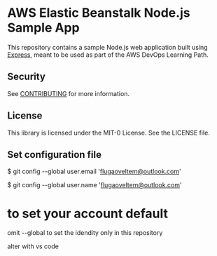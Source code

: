 # AWS Elastic Beanstalk Node.js Sample App

This repository contains a sample Node.js web application built using [Express](https://expressjs.com/), meant to be used as part of the AWS DevOps Learning Path.

## Security

See [CONTRIBUTING](CONTRIBUTING.md#security-issue-notifications) for more information.

## License

This library is licensed under the MIT-0 License. See the LICENSE file.

## Set configuration file 
$ git config --global user.email 'flugaoveltem@outlook.com'

$ git config --global user.name 'flugaoveltem@outlook.com'

# to set your account default 
omit --global to set the idendity only in this repository

alter with vs code